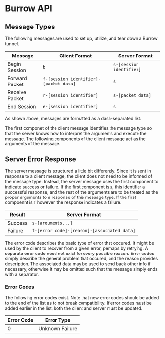 
# Burrow API

## Message Types

The following messages are used to set up, utilize, and tear down a Burrow tunnel.

| Message        | Client Format                          | Server Format            |
|----------------|----------------------------------------|--------------------------|
| Begin Session  | `b`                                    | `s-[session identifier]` |
| Forward Packet | `f-[session identifier]-[packet data]` | `s`                      |
| Receive Packet | `r-[session identifier]`               | `s-[packet data]`        |
| End Session    | `e-[session identifier]`               | `s`                      |

As shown above, messages are formatted as a dash-separated list.

The first componet of the client message identifies the message type so that the server knows how to
interpret the arguments and execute the message. The following components of the client message act
as the arguments of the message.

## Server Error Response

The server message is structured a little bit differently. Since it is sent in response to a client message,
the client does not need to be informed of the message type. Instead, the server message uses the first
component to indicate success or failure. If the first component is `s`, this identifier a successful response,
and the rest of the arguments are to be treated as the proper arguments to a response of this message type.
If the first compoennt is `f` however, the response indicates a failure.

| Result  | Server Format                               |
|---------|---------------------------------------------|
| Success | `s-[arguments...]`                          |
| Failure | `f-[error code]-[reason]-[associated data]` |

The error code describes the basic type of error that occured. It might be used by the client to recover
from a given error, perhaps by retrying. A separate error code need not exist for every possible reason.
Error codes simply describe the general problem that occured, and the reason provides description. The
associated data may be used to send back other info if necessary, otherwise it may be omitted such that the
message simply ends with a separator.

### Error Codes

The following error codes exist. Note that new error codes should be added to the end of the list as to not
break compatibility. If error codes must be added earlier in the list, both the client and server must be
updated.

| Error Code | Error Type      |
|------------|-----------------|
| 0          | Unknown Failure |

